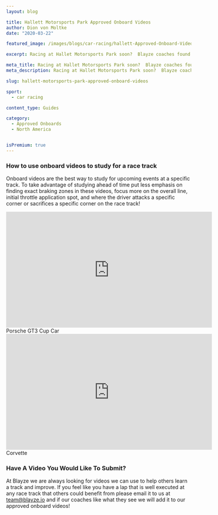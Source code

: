 ```yaml
---
layout: blog

title: Hallett Motorsports Park Approved Onboard Videos
author: Dion von Moltke
date: "2020-03-22"

featured_image: /images/blogs/car-racing/hallett-Approved-Onboard-Videos-compressor.jpg

excerpt: Racing at Hallet Motorsports Park soon?  Blayze coaches found videos they approve of watching to study for this race track!

meta_title: Racing at Hallet Motorsports Park soon?  Blayze coaches found videos they approve of watching to study for this race track!
meta_description: Racing at Hallet Motorsports Park soon?  Blayze coaches found videos they approve of watching to study for this race track!

slug: hallett-motorsports-park-approved-onboard-videos

sport:
  - car racing

content_type: Guides

category:
  - Approved Onboards
  - North America


isPremium: true
---
```


### How to use onboard videos to study for a race track

Onboard videos are the best way to study for upcoming events at a specific track. To take advantage of studying ahead of time put less emphasis on finding exact braking zones in these videos, focus more on the overall line, initial throttle application spot, and where the driver attacks a specific corner or sacrifices a specific corner on the race track!

<iframe title="Blog iFrame" width="560" height="315" src="https://www.youtube.com/embed/sNwg1g9ko7g" frameborder="0" allow="accelerometer; autoplay; encrypted-media; gyroscope; picture-in-picture" allowfullscreen></iframe>
Porsche GT3 Cup Car

<iframe title="Blog iFrame" width="560" height="315" src="https://www.youtube.com/embed/zzCp-pP_0FM" frameborder="0" allow="accelerometer; autoplay; encrypted-media; gyroscope; picture-in-picture" allowfullscreen></iframe>
Corvette

### Have A Video You Would Like To Submit?

At Blayze we are always looking for videos we can use to help others learn a track and improve. If you feel like you have a lap that is well executed at any race track that others could benefit from please email it to us at team@blayze.io and if our coaches like what they see we will add it to our approved onboard videos!
